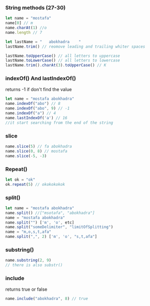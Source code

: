 ### String methods (27-30)

```js
let name = "mostafa"
name[0] // m
name.charAt(1) //o
name.length // 7

let lastName = "   abokhadra    "
lastName.trim() // reomove leading and trailing whiter spaces

lastName.toUpperCase() // all letters to uppercase
lastName.toLowerCase() // all letters to lowercase
lastName.trim().charAt(3).toUpperCase() // K
```

### indexOf() And lastIndexOf()
returns -1 if don't find the value
```js
let name = "mostafa abokhadra"
name.indexOf("abo") // 8
name.indexOf("abo", 9) // -1
name.indexOf("a") // 4
name.lastIndexOf('a') // 16
//it start searching from the end of the string 
```
### slice
```js
name.slice(5) // fa abokhadra
name.slice(0, 8) // mostafa
name.slice(-5, -3)
```

### Repeat()
```js
let ok = "ok"
ok.repeat(5) // okokokokok
```

### split()
```js
let name = "mostafa abokhadra"
name.split() //["msotafa", "abokhadra"]
name = "mostafa abokhadra"
name.split("") ['m', 'o', etc]
name.split("someDelimiter", "limitOfSplitting")
name = "m,o,s,t,afa"
name.split(",", 2) ['m', 'o', "s,t,afa"]
```

### substring()
```js
name.substring(2, 9)
// there is also substr()
```

### include
returns true or false
```js
name.include("abokhadra", 8) // true
```